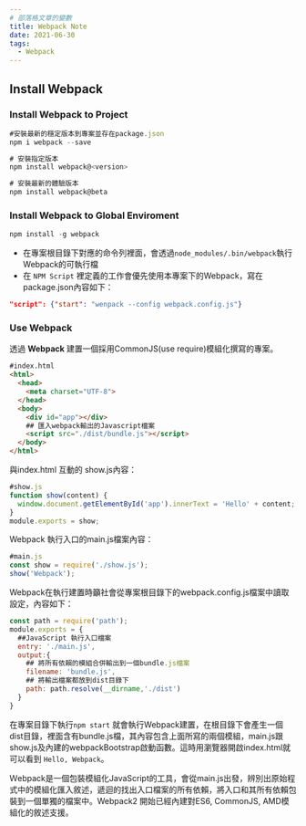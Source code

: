 ```yaml
---
# 部落格文章的變數
title: Webpack Note
date: 2021-06-30
tags: 
  - Webpack
---
```

<!-- Welcome to [Hexo](https://hexo.io/)! This is your very first post. Check [documentation](https://hexo.io/docs/) for more info. If you get any problems when using Hexo, you can find the answer in [troubleshooting](https://hexo.io/docs/troubleshooting.html) or you can ask me on [GitHub](https://github.com/hexojs/hexo/issues). -->

## Install Webpack

### Install Webpack to Project

``` javascript
#安裝最新的穩定版本到專案並存在package.json
npm i webpack --save 

# 安裝指定版本
npm install webpack@<version>

# 安裝最新的體驗版本
npm install webpack@beta
```

###  Install Webpack to Global Enviroment

``` javascript
npm install -g webpack
```
* 在專案根目錄下對應的命令列裡面，會透過`node_modules/.bin/webpack`執行Webpack的可執行檔
* 在 `NPM Script` 裡定義的工作會優先使用本專案下的Webpack，寫在package.json內容如下：

``` json
"script": {"start": "wenpack --config webpack.config.js"}
```

### Use Webpack
透過 **Webpack** 建置一個採用CommonJS(use require)模組化撰寫的專案。
``` html
#index.html
<html>
  <head>
    <meta charset="UTF-8">
  </head>
  <body>
    <div id="app"></div>
    ## 匯入webpack輸出的Javascript檔案
    <script src="./dist/bundle.js"></script>
  </body>
</html>
```

與index.html 互動的 show.js內容：
``` js
#show.js
function show(content) {
  window.document.getElementById('app').innerText = 'Hello' + content;
}
module.exports = show;
```

Webpack 執行入口的main.js檔案內容：
``` js
#main.js
const show = require('./show.js');
show('Webpack');
```

Webpack在執行建置時籲社會從專案根目錄下的webpack.config.js檔案中讀取設定，內容如下：
``` js
const path = require('path');
module.exports = {
  ##JavaScript 執行入口檔案
  entry: './main.js',
  output:{
    ## 將所有依賴的模組合併輸出到一個bundle.js檔案
    filename: 'bundle.js',
    ## 將輸出檔案都放到dist目錄下
    path: path.resolve(__dirname,'./dist')
  }
}
```

在專案目錄下執行`npm start` 就會執行Webpack建置，在根目錄下會產生一個dist目錄，裡面含有bundle.js檔，其內容包含上面所寫的兩個模組，main.js跟show.js及內建的webpackBootstrap啟動函數。這時用瀏覽器開啟index.html就可以看到 `Hello, Webpack`。

Ｗebpack是一個包裝模組化JavaScript的工具，會從main.js出發，辨別出原始程式中的模組化匯入敘述，遞迴的找出入口檔案的所有依賴，將入口和其所有依賴包裝到一個單獨的檔案中。Webpack2 開始已經內建對ES6, CommonJS, AMD模組化的敘述支援。
